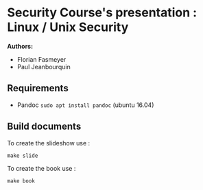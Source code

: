 Security Course's presentation : Linux / Unix Security
===========

**Authors:**
* Florian Fasmeyer
* Paul Jeanbourquin

Requirements
------------

* Pandoc `sudo apt install pandoc` (ubuntu 16.04)


Build documents
---------------

To create the slideshow use :

```
make slide
```

To create the book use :

```
make book
```